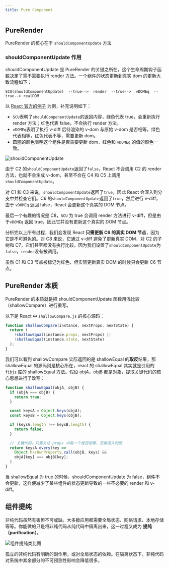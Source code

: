 ```yaml
---
title: Pure Component
---
```


## PureRender

PureRender 的核心在于 `shouldComponentUpdate` 方法

### shouldComponentUpdate 作用

shouldComponentUpdate 是 PureRender 的关键之所在，这个生命周期钩子函数决定了需不需要执行 render 方法。一个组件的状态更新到真实 dom 的更新大致流程如下：

```text
SCU(shouldComponentUpdate)  --true-->  render  --true-->  vDOMEq  --true--> realDOM
```

以 [React 官方的例子](https://doc.react-china.org/docs/optimizing-performance.html#shouldcomponentupdate应用) 为例，补充说明如下：

- `SCU`表明了`shouldComponentUpdate`的返回内容，绿色代表 true，会重新执行 render 方法；红色代表 false，不会执行 render 方法。
- `vDOMEq`表明了执行 v-diff 后待渲染的 v-dom 与原始 v-dom 是否相等，绿色代表相等，红色代表不等，需要更新 dom。
- 圆圈的颜色表明这个组件是否需要更新 dom，红色和 `vDOMEq` 的值的颜色一致。

![shouldComponentUpdate](https://cosmos-x.oss-cn-hangzhou.aliyuncs.com/kmVWxE.jpg)

由于 C2 的`shouldComponentUpdate`返回了`false`，React 不会调用 C2 的 render 方法，也就不会生成 v-dom，甚至不会在 C4 和 C5 上调用`shouldComponentUpdate`。

对 C1 和 C3 来说，`shouldComponentUpdate`返回了`true`，因此 React 会深入到分支中并检查它们。C6 的`shouldComponentUpdate`返回了`true`，然后进行 v-diff，由于 `vDOMEq` 返回 false，React 会更新这个真实的 DOM 节点。

最后一个有趣的情况是 C8，`SCU` 为 true 会调用 render 方法进行 v-diff，但是由于`vDOMEq` 返回 true，因此它并没有更新这个真实的 DOM 节点。

分析完以上所有过程，我们会发现 React **只需更新 C6 的真实 DOM 节点**，因为它是不可避免的。对 C8 来说，它通过 v-diff 避免了更新真实 DOM，对 C2 的子树和 C7，它们甚至都没有执行比较，因为我们设置了`shouldComponentUpdate`为`false`，`render`没有被调用。

<Hint type="warn">虽然 C1 和 C3 节点被标记为红色，但实际更新真实 DOM 的时候只会更新 C6 节点。</Hint>

## PureRender 本质

PureRender 的本质就是把 shouldComponentUpdate 函数用浅比较（shallowCompare）进行重写。

以下是 React 中 `shallowCompare.js` 的核心源码：

```javascript
function shallowCompare(instance, nextProps, nextState) {
  return (
    !shallowEqual(instance.props, nextProps) ||
    !shallowEqual(instance.state, nextState)
  );
}
```

  我们可以看到 shallowCompare 实际返回的是 shallowEqual 的**取反**结果，那 shallowEqual 的源码则是核心所在，react 的 shallowEqual 其实就是引用的 `fibjs` 库的 shallowEqual 方法。假设 objA，objB 都是对象，提取关键代码的核心思想进行了改写：

```javascript
function shallowEqual(objA, objB) {
  if (objA === objB) {
    return true;
  }

  const keysA = Object.keys(objA);
  const keysB = Object.keys(objB);

  if (keysA.length !== keysB.length) {
    return false;
  }

  // 关键代码，只需关注 props 中每一个是否相等，无需深入判断
  return keysA.every(key =>
    Object.hasOwnProperty.call(objB, keys) &&
    objA[key] === objB[key];
  )
}
```

当 shallowEqual 为 true 的时候，shouldComponentUpdate 为 false，组件不会更新，这样便减少了某些组件的状态更新导致的一些不必要的 render 和 v-diff。

## 组件提纯

非纯代码虽然有害但不可或缺。大多数应用都需要全局状态、网络请求、本地存储等等。你能做的只是将非纯代码从纯代码中隔离出来，这一过程又成为 **提纯（purification）**。

![组件提纯类比图](https://cosmos-x.oss-cn-hangzhou.aliyuncs.com/b3Yv90.jpg)

孤立的非纯代码有明确的副作用，或对全局状态的依赖。在隔离状态下，非纯代码对系统中其余部分的不可预测性影响会降低很多。

